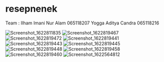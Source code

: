 # resepnenek
Team : 
Ilham Imani Nur Alam 065118207
Yogga Aditya Candra 065118216

![Screenshot_1622811835](https://user-images.githubusercontent.com/46629919/120827621-d46a7180-c585-11eb-9200-8672026667d9.png)
![Screenshot_1622819467](https://user-images.githubusercontent.com/46629919/120827637-d92f2580-c585-11eb-8438-88e1b6c0cab4.png)
![Screenshot_1622819472](https://user-images.githubusercontent.com/46629919/120827651-daf8e900-c585-11eb-8dfb-54dfac411449.png)
![Screenshot_1622819441](https://user-images.githubusercontent.com/46629919/120827665-e1876080-c585-11eb-8800-edbd385b00ca.png)
![Screenshot_1622819443](https://user-images.githubusercontent.com/46629919/120827669-e3512400-c585-11eb-8029-d0325deb8adb.png)
![Screenshot_1622819445](https://user-images.githubusercontent.com/46629919/120827680-e64c1480-c585-11eb-8024-d19f82b30910.png)
![Screenshot_1622819448](https://user-images.githubusercontent.com/46629919/120827689-e815d800-c585-11eb-8fd3-43eda596e288.png)
![Screenshot_1622819458](https://user-images.githubusercontent.com/46629919/120827709-eba95f00-c585-11eb-9e5d-677adb7979b7.png)
![Screenshot_1622819460](https://user-images.githubusercontent.com/46629919/120827727-efd57c80-c585-11eb-8d1b-bc52093971c1.png)
![Screenshot_1622564812](https://user-images.githubusercontent.com/46629919/120827752-f6fc8a80-c585-11eb-9c29-def4b13349d5.png)


